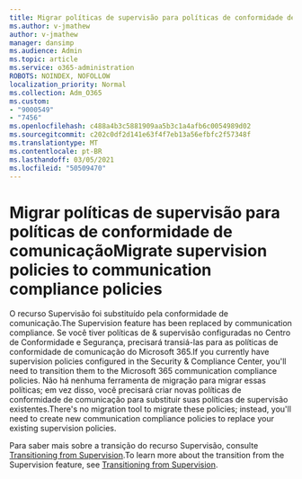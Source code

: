 ```yaml
---
title: Migrar políticas de supervisão para políticas de conformidade de comunicação
ms.author: v-jmathew
author: v-jmathew
manager: dansimp
ms.audience: Admin
ms.topic: article
ms.service: o365-administration
ROBOTS: NOINDEX, NOFOLLOW
localization_priority: Normal
ms.collection: Adm_O365
ms.custom:
- "9000549"
- "7456"
ms.openlocfilehash: c488a4b3c5881909aa5b3c1a4afb6c0054989d02
ms.sourcegitcommit: c202c0df2d141e63f4f7eb13a56efbfc2f57348f
ms.translationtype: MT
ms.contentlocale: pt-BR
ms.lasthandoff: 03/05/2021
ms.locfileid: "50509470"
---
```

# <a name="migrate-supervision-policies-to-communication-compliance-policies"></a><span data-ttu-id="b7dfe-102">Migrar políticas de supervisão para políticas de conformidade de comunicação</span><span class="sxs-lookup"><span data-stu-id="b7dfe-102">Migrate supervision policies to communication compliance policies</span></span>

<span data-ttu-id="b7dfe-103">O recurso Supervisão foi substituído pela conformidade de comunicação.</span><span class="sxs-lookup"><span data-stu-id="b7dfe-103">The Supervision feature has been replaced by communication compliance.</span></span> <span data-ttu-id="b7dfe-104">Se você tiver políticas de & supervisão configuradas no Centro de Conformidade e Segurança, precisará transiá-las para as políticas de conformidade de comunicação do Microsoft 365.</span><span class="sxs-lookup"><span data-stu-id="b7dfe-104">If you currently have supervision policies configured in the Security & Compliance Center, you'll need to transition them to the Microsoft 365 communication compliance policies.</span></span> <span data-ttu-id="b7dfe-105">Não há nenhuma ferramenta de migração para migrar essas políticas; em vez disso, você precisará criar novas políticas de conformidade de comunicação para substituir suas políticas de supervisão existentes.</span><span class="sxs-lookup"><span data-stu-id="b7dfe-105">There's no migration tool to migrate these policies; instead, you'll need to create new communication compliance policies to replace your existing supervision policies.</span></span>

<span data-ttu-id="b7dfe-106">Para saber mais sobre a transição do recurso Supervisão, consulte [Transitioning from Supervision](https://go.microsoft.com/fwlink/?linkid=2128750).</span><span class="sxs-lookup"><span data-stu-id="b7dfe-106">To learn more about the transition from the Supervision feature, see [Transitioning from Supervision](https://go.microsoft.com/fwlink/?linkid=2128750).</span></span>
